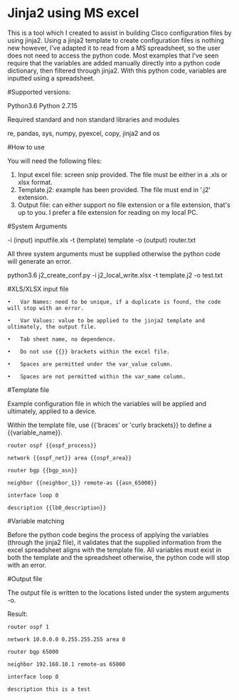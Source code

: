 # Jinja2 using MS excel

This is a tool which I created to assist in building Cisco configuration files by using jinja2. Using a jinja2 template to create configuration files is nothing new however, I’ve adapted it to read from a MS spreadsheet, so the user does not need to access the python code. Most examples that I’ve seen require that the variables are added manually directly into a python code dictionary, then filtered through jinja2. With this python code, variables are inputted using a spreadsheet. 

#Supported versions:

Python3.6 
Python 2.7.15 

Required standard and non standard libraries and modules

re, pandas, sys, numpy, pyexcel, copy, jinja2 and os

#How to use

  You will need the following files:

  1)	Input excel file: screen snip provided. The file must be either in a .xls or xlsx format.  
  2)	Template.j2: example has been provided. The file must end in '.j2' extension.  
  3)	Output file: can either support no file extension or a file extension, that's up to you. I prefer a file extension for reading on       my local PC. 

#System Arguments

-i (input) inputfile.xls
-t (template) template
-o (output) router.txt

All three system arguments must be supplied otherwise the python code will generate an error. 

python3.6 j2_create_conf.py -i j2_local_write.xlsx -t template.j2 -o test.txt

#XLS/XLSX input file


    •	Var Names: need to be unique, if a duplicate is found, the code will stop with an error. 

    •	Var Values: value to be applied to the jinja2 template and ultimately, the output file. 

    •	Tab sheet name, no dependence. 

    •	Do not use {{}} brackets within the excel file. 

    •	Spaces are permitted under the var_value column.

    •	Spaces are not permitted within the var_name column.


#Template file

Example configuration file in which the variables will be applied and ultimately, applied to a device.  

Within the template file, use {{'braces' or 'curly brackets}} to define a {{variable_name}}.   

    router ospf {{ospf_process}}

    network {{ospf_net}} area {{ospf_area}}

    router bgp {{bgp_asn}}

    neighbor {{neighbor_1}} remote-as {{asn_65000}}

    interface loop 0

    description {{lb0_description}}


#Variable matching


Before the python code begins the process of applying the variables (through the jinja2 file), it validates that the supplied information from the excel spreadsheet aligns with the template file. All variables must exist in both the template and the spreadsheet otherwise, the python code will stop with an error. 

#Output file


  The output file is written to the locations listed under the system arguments -o.  

Result:

    router ospf 1

    network 10.0.0.0 0.255.255.255 area 0

    router bgp 65000

    neighbor 192.168.10.1 remote-as 65000

    interface loop 0

    description this is a test
